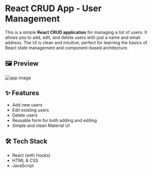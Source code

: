 # React CRUD App - User Management

This is a simple **React CRUD application** for managing a list of users. It allows you to add, edit, and delete users with just a name and email address. The UI is clean and intuitive, perfect for learning the basics of React state management and component-based architecture.

## 🖼️ Preview

![app image](https://github.com/user-attachments/assets/e86e24ea-681a-45ab-a3ef-bc9ceee084ab)



## ✨ Features

- Add new users
- Edit existing users
- Delete users
- Reusable form for both adding and editing
- Simple and clean Material UI

## 🛠️ Tech Stack

- React (with Hooks)
- HTML & CSS
- JavaScript

